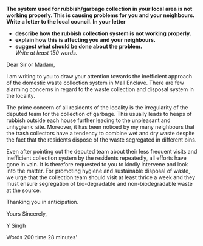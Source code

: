 **The system used for rubbish/garbage collection in your local area is not working properly. This is causing problems for you and your neighbours.**  
**Write a letter to the local council. In your letter**  
- **describe how the rubbish collection system is not working properly.**
- **explain how this is affecting you and your neighbours.**
- **suggest what should be done about the problem.**  
*Write at least 150 words.*  


Dear Sir or Madam,

I am writing to you to draw your attention towards the inefficient approach of the domestic waste collection system in Mall Enclave. There are few alarming concerns in regard to the waste collection and disposal system in the locality.

The prime concern of all residents of the locality is the irregularity of the deputed team for the collection of garbage. This usually leads to heaps of rubbish outside each house further leading to the unpleasant and unhygienic site. Moreover, it has been noticed by my many neighbours that the trash collectors have a tendency to combine wet and dry waste despite the fact that the residents dispose of the waste segregated in different bins.

Even after pointing out the deputed team about their less frequent visits and inefficient collection system by the residents repeatedly, all efforts have gone in vain. It is therefore requested to you to kindly intervene and look into the matter. For promoting hygiene and sustainable disposal of waste, we urge that the collection team should visit at least thrice a week and they must ensure segregation of bio-degradable and non-biodegradable waste at the source.

Thanking you in anticipation.

Yours Sincerely,  

Y Singh

Words 200 time 28 minutes'
